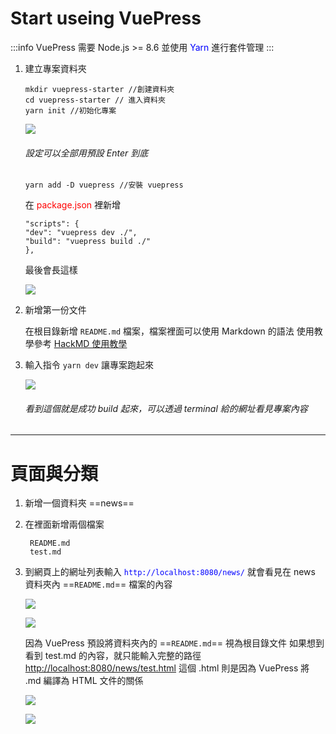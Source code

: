 # Start useing VuePress

:::info
VuePress 需要 Node.js >= 8.6
並使用 <font color="blue">Yarn</font> 進行套件管理
:::

1. 建立專案資料夾
    ```
    mkdir vuepress-starter //創建資料夾
    cd vuepress-starter // 進入資料夾
    yarn init //初始化專案
    ```
    ![](https://i.imgur.com/4p9Cyrj.png)
    ###### 設定可以全部用預設 Enter 到底
    
    ```
    yarn add -D vuepress //安裝 vuepress
    ```
    
    在 <font color="#f00">package.json</font> 裡新增
    ```
    "scripts": {
    "dev": "vuepress dev ./",
    "build": "vuepress build ./"
    },
    ```
    最後會長這樣
    
    ![](https://i.imgur.com/4OdK7st.png)


2. 新增第一份文件
    
    在根目錄新增 ```README.md``` 檔案，檔案裡面可以使用 Markdown 的語法
    使用教學參考 [HackMD 使用教學](https://hackmd.io/c/tutorials-tw/%2F%40docs%2Fcustomize-font-color-zh)
    
3. 輸入指令 ```yarn dev``` 讓專案跑起來

    ![](https://i.imgur.com/J2w2Q3R.png)
    ###### 看到這個就是成功 build 起來，可以透過 terminal 給的網址看見專案內容



---

# 頁面與分類

1. 新增一個資料夾 ==news== 
2. 在裡面新增兩個檔案
    ```
     README.md
     test.md
    ```
3. 到網頁上的網址列表輸入 <font color="blue">```http://localhost:8080/news/```</font>
    就會看見在 news 資料夾內 ==```README.md```== 檔案的內容
    
    ![](https://i.imgur.com/VqAVmOh.png)
    
    ![](https://i.imgur.com/FpozQBf.png)
    
    因為 VuePress 預設將資料夾內的 ==```README.md```== 視為根目錄文件
    如果想到看到 test.md 的內容，就只能輸入完整的路徑[http://localhost:8080/news/test.html](http://localhost:8080/news/test.html)
    這個 .html 則是因為 VuePress 將 .md 編譯為 HTML 文件的關係
    
    ![](https://i.imgur.com/i50XaBR.png)

    ![](https://i.imgur.com/6p48HcD.png)

    

    





